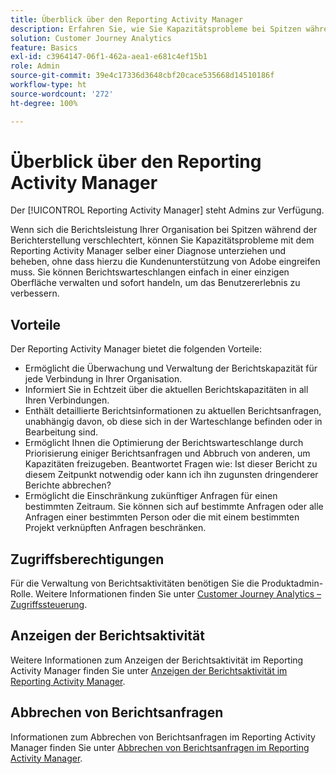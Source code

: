 ```yaml
---
title: Überblick über den Reporting Activity Manager
description: Erfahren Sie, wie Sie Kapazitätsprobleme bei Spitzen während der Berichterstellung mit Reporting Activity Manager diagnostizieren und beheben können.
solution: Customer Journey Analytics
feature: Basics
exl-id: c3964147-06f1-462a-aea1-e681c4ef15b1
role: Admin
source-git-commit: 39e4c17336d3648cbf20cace535668d14510186f
workflow-type: ht
source-wordcount: '272'
ht-degree: 100%

---
```


# Überblick über den Reporting Activity Manager

Der [!UICONTROL Reporting Activity Manager] steht Admins zur Verfügung.

Wenn sich die Berichtsleistung Ihrer Organisation bei Spitzen während der Berichterstellung verschlechtert, können Sie Kapazitätsprobleme mit dem Reporting Activity Manager selber einer Diagnose unterziehen und beheben, ohne dass hierzu die Kundenunterstützung von Adobe eingreifen muss. Sie können Berichtswarteschlangen einfach in einer einzigen Oberfläche verwalten und sofort handeln, um das Benutzererlebnis zu verbessern.

## Vorteile

Der Reporting Activity Manager bietet die folgenden Vorteile:

* Ermöglicht die Überwachung und Verwaltung der Berichtskapazität für jede Verbindung in Ihrer Organisation.
* Informiert Sie in Echtzeit über die aktuellen Berichtskapazitäten in all Ihren Verbindungen.
* Enthält detaillierte Berichtsinformationen zu aktuellen Berichtsanfragen, unabhängig davon, ob diese sich in der Warteschlange befinden oder in Bearbeitung sind.
* Ermöglicht Ihnen die Optimierung der Berichtswarteschlange durch Priorisierung einiger Berichtsanfragen und Abbruch von anderen, um Kapazitäten freizugeben. Beantwortet Fragen wie: Ist dieser Bericht zu diesem Zeitpunkt notwendig oder kann ich ihn zugunsten dringenderer Berichte abbrechen?
* Ermöglicht die Einschränkung zukünftiger Anfragen für einen bestimmten Zeitraum. Sie können sich auf bestimmte Anfragen oder alle Anfragen einer bestimmten Person oder die mit einem bestimmten Projekt verknüpften Anfragen beschränken.

## Zugriffsberechtigungen

<!-- update for CJA -->

Für die Verwaltung von Berichtsaktivitäten benötigen Sie die Produktadmin-Rolle. Weitere Informationen finden Sie unter [Customer Journey Analytics – Zugriffssteuerung](/help/technotes/access-control.md).

## Anzeigen der Berichtsaktivität

Weitere Informationen zum Anzeigen der Berichtsaktivität im Reporting Activity Manager finden Sie unter [Anzeigen der Berichtsaktivität im Reporting Activity Manager](/help/reporting-activity-manager/reporting-activity.md).

## Abbrechen von Berichtsanfragen

Informationen zum Abbrechen von Berichtsanfragen im Reporting Activity Manager finden Sie unter [Abbrechen von Berichtsanfragen im Reporting Activity Manager](/help/reporting-activity-manager/reporting-activity-cancel-requests.md).
